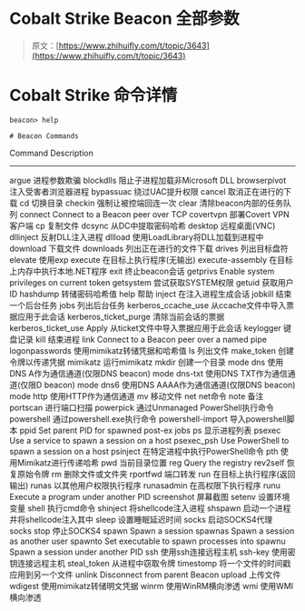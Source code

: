 # Cobalt Strike Beacon 全部参数

> 原文：[https://www.zhihuifly.com/t/topic/3643](https://www.zhihuifly.com/t/topic/3643)

# Cobalt Strike 命令详情

```
beacon> help

# Beacon Commands

```
Command                   Description
-------                   -----------
argue                     进程参数欺骗
blockdlls                 阻止子进程加载非Microsoft DLL
browserpivot              注入受害者浏览器进程
bypassuac                 绕过UAC提升权限
cancel                    取消正在进行的下载
cd                        切换目录
checkin                   强制让被控端回连一次
clear                     清除beacon内部的任务队列
connect                   Connect to a Beacon peer over TCP
covertvpn                 部署Covert VPN客户端
cp                        复制文件
dcsync                    从DC中提取密码哈希
desktop                   远程桌面(VNC)
dllinject                 反射DLL注入进程
dllload                   使用LoadLibrary将DLL加载到进程中
download                  下载文件
downloads                 列出正在进行的文件下载
drives                    列出目标盘符
elevate                   使用exp
execute                   在目标上执行程序(无输出)
execute-assembly          在目标上内存中执行本地.NET程序
exit                      终止beacon会话
getprivs                  Enable system privileges on current token
getsystem                 尝试获取SYSTEM权限
getuid                    获取用户ID
hashdump                  转储密码哈希值
help                      帮助
inject                    在注入进程生成会话
jobkill                   结束一个后台任务
jobs                      列出后台任务
kerberos_ccache_use       从ccache文件中导入票据应用于此会话
kerberos_ticket_purge     清除当前会话的票据
kerberos_ticket_use       Apply 从ticket文件中导入票据应用于此会话
keylogger                 键盘记录
kill                      结束进程
link                      Connect to a Beacon peer over a named pipe
logonpasswords            使用mimikatz转储凭据和哈希值
ls                        列出文件
make_token                创建令牌以传递凭据
mimikatz                  运行mimikatz
mkdir                     创建一个目录
mode dns                  使用DNS A作为通信通道(仅限DNS beacon)
mode dns-txt              使用DNS TXT作为通信通道(仅限D beacon)
mode dns6                 使用DNS AAAA作为通信通道(仅限DNS beacon)
mode http                 使用HTTP作为通信通道
mv                        移动文件
net                       net命令
note                      备注       
portscan                  进行端口扫描
powerpick                 通过Unmanaged PowerShell执行命令
powershell                通过powershell.exe执行命令
powershell-import         导入powershell脚本
ppid                      Set parent PID for spawned post-ex jobs
ps                        显示进程列表
psexec                    Use a service to spawn a session on a host
psexec_psh                Use PowerShell to spawn a session on a host
psinject                  在特定进程中执行PowerShell命令
pth                       使用Mimikatz进行传递哈希
pwd                       当前目录位置
reg                       Query the registry
rev2self                  恢复原始令牌
rm                        删除文件或文件夹
rportfwd                  端口转发
run                       在目标上执行程序(返回输出)
runas                     以其他用户权限执行程序
runasadmin                在高权限下执行程序
runu                      Execute a program under another PID
screenshot                屏幕截图
setenv                    设置环境变量
shell                     执行cmd命令
shinject                  将shellcode注入进程
shspawn                   启动一个进程并将shellcode注入其中
sleep                     设置睡眠延迟时间
socks                     启动SOCKS4代理
socks stop                停止SOCKS4
spawn                     Spawn a session 
spawnas                   Spawn a session as another user
spawnto                   Set executable to spawn processes into
spawnu                    Spawn a session under another PID
ssh                       使用ssh连接远程主机
ssh-key                   使用密钥连接远程主机
steal_token               从进程中窃取令牌
timestomp                 将一个文件的时间戳应用到另一个文件
unlink                    Disconnect from parent Beacon
upload                    上传文件
wdigest                   使用mimikatz转储明文凭据
winrm                     使用WinRM横向渗透
wmi                       使用WMI横向渗透 
``` 
```